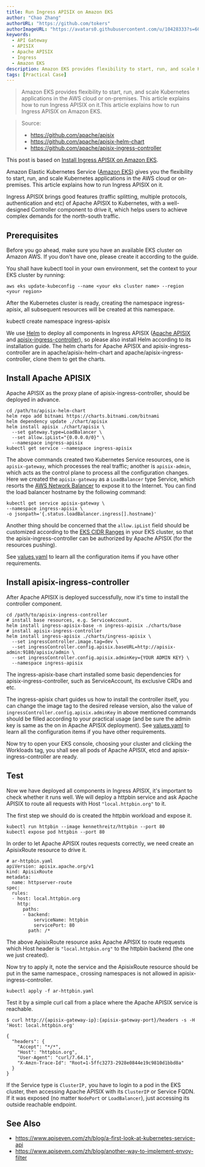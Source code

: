 ```yaml
---
title: Run Ingress APISIX on Amazon EKS
author: "Chao Zhang"
authorURL: "https://github.com/tokers"
authorImageURL: "https://avatars0.githubusercontent.com/u/10428333?s=60&v=4"
keywords:
  - API Gateway
  - APISIX
  - Apache APISIX
  - Ingress
  - Amazon EKS
description: Amazon EKS provides flexibility to start, run, and scale Kubernetes applications in the AWS cloud or on-premises. This article explains how to run Ingress APISIX on it.This article explains how to run Ingress APISIX on Amazon EKS.
tags: [Practical Case]
---
```


> Amazon EKS provides flexibility to start, run, and scale Kubernetes applications in the AWS cloud or on-premises. This article explains how to run Ingress APISIX on it.This article explains how to run Ingress APISIX on Amazon EKS.

<!--truncate-->

> Source:
>
> - https://github.com/apache/apisix
> - https://github.com/apache/apisix-helm-chart
> - https://github.com/apache/apisix-ingress-controller

This post is based on [Install Ingress APISIX on Amazon EKS](http://apisix.apache.org/docs/ingress-controller/deployments/aws/).

Amazon Elastic Kubernetes Service ([Amazon EKS](https://amazonaws-china.com/eks/?whats-new-cards.sort-by=item.additionalFields.postDateTime&whats-new-cards.sort-order=desc&eks-blogs.sort-by=item.additionalFields.createdDate&eks-blogs.sort-order=desc)) gives you the flexibility to start, run, and scale Kubernetes applications in the AWS cloud or on-premises. This article explains how to run Ingress APISIX on it.

Ingress APISIX brings good features (traffic splitting, multiple protocols, authentication and etc) of Apache APISIX to Kubernetes, with a well-designed Controller component to drive it, which helps users to achieve complex demands for the north-south traffic.

## Prerequisites

Before you go ahead, make sure you have an available EKS cluster on Amazon AWS. If you don't have one, please create it according to the guide.

You shall have kubectl tool in your own environment, set the context to your EKS cluster by running:

```shell
aws eks update-kubeconfig --name <your eks cluster name> --region <your region>
```

After the Kubernetes cluster is ready, creating the namespace ingress-apisix, all subsequent resources will be created at this namespace.

kubectl create namespace ingress-apisix

We use [Helm](https://helm.sh/) to deploy all components in Ingress APISIX ([Apache APISIX](https://github.com/apache/apisix) and [apisix-ingress-controller](https://github.com/apache/apisix-ingress-controller)), so please also install Helm according to its installation guide. The helm charts for Apache APISIX and apisix-ingress-controller are in apache/apisix-helm-chart and apache/apisix-ingress-controller, clone them to get the charts.

## Install Apache APISIX

Apache APISIX as the proxy plane of apisix-ingress-controller, should be deployed in advance.

```shell
cd /path/to/apisix-helm-chart
helm repo add bitnami https://charts.bitnami.com/bitnami
helm dependency update ./chart/apisix
helm install apisix ./chart/apisix \
  --set gateway.type=LoadBalancer \
  --set allow.ipList="{0.0.0.0/0}" \
  --namespace ingress-apisix
kubectl get service --namespace ingress-apisix
```

The above commands created two Kubernetes Service resources, one is `apisix-gateway`, which processes the real traffic; another is `apisix-admin`, which acts as the control plane to process all the configuration changes. Here we created the `apisix-gateway` as a `LoadBalancer` type Service, which resorts the [AWS Network Balancer](https://docs.aws.amazon.com/elasticloadbalancing/latest/network/introduction.html) to expose it to the Internet. You can find the load balancer hostname by the following command:

```shell
kubectl get service apisix-gateway \
--namespace ingress-apisix \
-o jsonpath='{.status.loadBalancer.ingress[].hostname}'
```

Another thing should be concerned that the `allow.ipList` field should be customized according to the [EKS CIDR Ranges](https://amazonaws-china.com/premiumsupport/knowledge-center/eks-multiple-cidr-ranges/) in your EKS cluster, so that the apisix-ingress-controller can be authorized by Apache APISIX (for the resources pushing).

See [values.yaml](https://github.com/apache/apisix-helm-chart/blob/master/charts/apisix/values.yaml) to learn all the configuration items if you have other requirements.

## Install apisix-ingress-controller

After Apache APISIX is deployed successfully, now it's time to install the controller component.

```shell
cd /path/to/apisix-ingress-controller
# install base resources, e.g. ServiceAccount.
helm install ingress-apisix-base -n ingress-apisix ./charts/base
# install apisix-ingress-controller
helm install ingress-apisix ./charts/ingress-apisix \
  --set ingressController.image.tag=dev \
  --set ingressController.config.apisix.baseURL=http://apisix-admin:9180/apisix/admin \
  --set ingressController.config.apisix.adminKey={YOUR ADMIN KEY} \
  --namespace ingress-apisix
```

The ingress-apisix-base chart installed some basic dependencies for apisix-ingress-controller, such as ServiceAccount, its exclusive CRDs and etc.

The ingress-apisix chart guides us how to install the controller itself, you can change the image tag to the desired release version, also the value of `ingressController.config.apisix.adminKey` in above mentioned commands should be filled according to your practical usage (and be sure the admin key is same as the on in Apache APISIX deployment). See [values.yaml](https://github.com/apache/apisix-helm-chart/blob/master/charts/apisix-ingress-controller/values.yaml) to learn all the configuration items if you have other requirements.

Now try to open your EKS console, choosing your cluster and clicking the Workloads tag, you shall see all pods of Apache APISIX, etcd and apisix-ingress-controller are ready.

## Test

Now we have deployed all components in Ingress APISIX, it's important to check whether it runs well. We will deploy a httpbin service and ask Apache APISIX to route all requests with Host `"local.httpbin.org"` to it.

The first step we should do is created the httpbin workload and expose it.

```shell
kubectl run httpbin --image kennethreitz/httpbin --port 80
kubectl expose pod httpbin --port 80
```

In order to let Apache APISIX routes requests correctly, we need create an ApisixRoute resource to drive it.

```shell
# ar-httpbin.yaml
apiVersion: apisix.apache.org/v1
kind: ApisixRoute
metadata:
  name: httpserver-route
spec:
  rules:
  - host: local.httpbin.org
    http:
      paths:
      - backend:
          serviceName: httpbin
          servicePort: 80
        path: /*
```

The above ApisixRoute resource asks Apache APISIX to route requests which Host header is `"local.httpbin.org"` to the httpbin backend (the one we just created).

Now try to apply it, note the service and the ApisixRoute resource should be put in the same namespace., crossing namespaces is not allowed in apisix-ingress-controller.

```shell
kubectl apply -f ar-httpbin.yaml
```

Test it by a simple curl call from a place where the Apache APISIX service is reachable.

```shell
$ curl http://{apisix-gateway-ip}:{apisix-gateway-port}/headers -s -H 'Host: local.httpbin.org'

{
  "headers": {
    "Accept": "*/*",
    "Host": "httpbin.org",
    "User-Agent": "curl/7.64.1",
    "X-Amzn-Trace-Id": "Root=1-5ffc3273-2928e0844e19c9810d1bbd8a"
  }
}
```

If the Service type is `ClusterIP,` you have to login to a pod in the EKS cluster, then accessing Apache APISIX with its `ClusterIP` or Service FQDN. If it was exposed (no matter `NodePort` or `LoadBalancer`), just accessing its outside reachable endpoint.

## See Also

- https://www.apiseven.com/zh/blog/a-first-look-at-kubernetes-service-api
- https://www.apiseven.com/zh/blog/another-way-to-implement-envoy-filter

